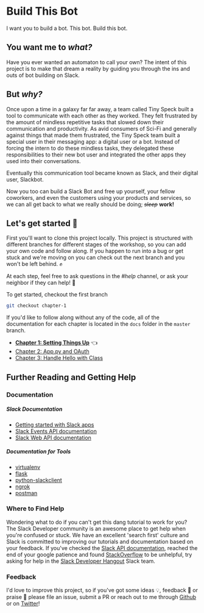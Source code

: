 # Build This Bot

I want you to build a bot. This bot. Build this bot.

## You want me to _what?_

Have you ever wanted an automaton to call your own? The intent of this project is to make that dream a reality by guiding you through the ins and outs of bot building on Slack.

## But _why?_

Once upon a time in a galaxy far far away, a team called Tiny Speck built a tool to communicate with each other as they worked. They felt frustrated by the amount of mindless repetitive tasks that slowed down their communication and productivity. As avid consumers of Sci-Fi and generally against things that made them frustrated, the Tiny Speck team built a special user in their messaging app: a digital user or a bot.
Instead of forcing the intern to do these mindless tasks, they delegated these responsibilities to their new bot user and integrated the other apps they used into their conversations.

Eventually this communication tool became known as Slack, and their digital user, Slackbot.

Now you too can build a Slack Bot and free up yourself, your fellow coworkers, and even the customers using your products and services, so we can all get back to what we really should be doing; _~~sleep~~_ **work!**

## Let's get started :tada:

First you'll want to clone this project locally. This project is structured with different branches for different stages of the workshop, so you can add your own code and follow along. If you happen to run into a bug or get stuck and we're moving on you can check out the next branch and you won't be left behind. :fist:

At each step, feel free to ask questions in the _#help_ channel, or ask your neighbor if they can help! :raised_hands:

To get started, checkout the first branch

```bash
git checkout chapter-1
```

If you'd like to follow along without any of the code, all of the documentation for each chapter is located in the `docs` folder in the `master` branch.

* **[Chapter 1: Setting Things Up](docs/Chapter-1.md)** :point_left:  
* [Chapter 2: App.py and OAuth](docs/Chapter-2.md)  
* [Chapter 3: Handle Hello with Class](docs/Chapter-3.md)

## Further Reading and Getting Help

### Documentation

##### Slack Documentation

* [Getting started with Slack apps](https://api.slack.com/slack-apps)  
* [Slack Events API documentation](https://api.slack.com/events)  
* [Slack Web API documentation](https://api.slack.com/web)

##### Documentation for Tools

* [virtualenv](https://virtualenv.pypa.io/en/latest/userguide/)
* [flask](http://flask.pocoo.org/)
* [python-slackclient](http://python-slackclient.readthedocs.io/en/latest/)
* [ngrok](https://ngrok.com/docs)
* [postman](https://www.getpostman.com/docs/)

### Where to Find Help

Wondering what to do if you can't get this dang tutorial to work for you?
The Slack Developer community is an awesome place to get help when you're confused
or stuck. We have an excellent 'search first' culture and Slack is committed to
improving our tutorials and documentation based on your feedback. If you've
checked the [Slack API documentation](https://api.slack.com/), reached the end
of your google patience and found [StackOverflow](http://stackoverflow.com/questions/tagged/slack-api)
to be unhelpful, try asking for help in the [Slack Developer Hangout](http://dev4slack.xoxco.com/)
Slack team.

### Feedback

I'd love to improve this project, so if you've got some ideas :bulb:, feedback
:raising_hand: or praise :love_letter: please file an issue, submit a PR or
reach out to me through [Github](https://github.com/karishay) or on
[Twitter](https://twitter.com/karishannon)!
